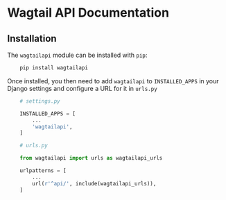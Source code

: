 # Wagtail API Documentation

## Installation

The ``wagtailapi`` module can be installed with ``pip``:

``` python
    pip install wagtailapi
```

Once installed, you then need to add ``wagtailapi`` to ``INSTALLED_APPS`` in your Django settings and configure a URL for it in ``urls.py``

``` python
    # settings.py

    INSTALLED_APPS = [
        ...
        'wagtailapi',
    ]

    # urls.py

    from wagtailapi import urls as wagtailapi_urls

    urlpatterns = [
        ...
        url(r'^api/', include(wagtailapi_urls)),
    ]
```
